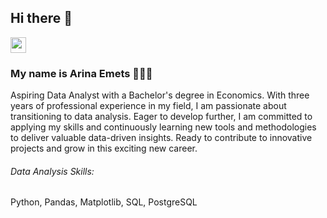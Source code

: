 ## Hi there 👋

<p> <a href="https://www.linkedin.com/in/emetsarina"><img src="https://img.shields.io/badge/linkedin-%230077B5.svg?&style=for-the-badge&logo=linkedin&logoColor=white" height=25></a>

### My name is Arina Emets 🙋🏻‍♀️

Aspiring Data Analyst with a Bachelor's degree in Economics. With three years of professional experience in my field, I am passionate about transitioning to data analysis. Eager to develop further, I am committed to applying my skills and continuously learning new tools and methodologies to deliver valuable data-driven insights. Ready to contribute to innovative projects and grow in this exciting new career.

###### Data Analysis Skills:
Python, Pandas, Matplotlib, SQL, PostgreSQL

<!--

-->
